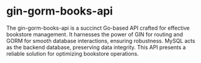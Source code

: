 # gin-gorm-books-api
The gin-gorm-books-api is a succinct Go-based API crafted for effective bookstore management. It harnesses the power of GIN for routing and GORM for smooth database interactions, ensuring robustness. MySQL acts as the backend database, preserving data integrity. This API presents a reliable solution for optimizing bookstore operations.
